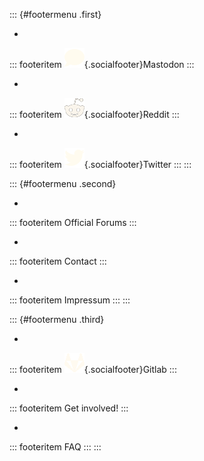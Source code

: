 ::: {#footermenu .first}
- [](https://mastodon.social/@i2p)

 ::: footeritem
 ![](/_static/images/social/contact.png){.socialfooter}Mastodon
 :::
- [](https://reddit.com/r/i2p)

 ::: footeritem
 ![](/_static/images/social/reddit-alien-brands.png){.socialfooter}Reddit
 :::
- [](https://twitter.com/i2p)

 ::: footeritem
 ![](/_static/images/social/twitter-brands.png){.socialfooter}Twitter
 :::
:::

::: {#footermenu .second}
- [](http:///)

 ::: footeritem
 Official Forums
 :::
- []()

 ::: footeritem
 Contact
 :::
- []()

 ::: footeritem
 Impressum
 :::
:::

::: {#footermenu .third}
- [](https://i2pgit.org/)

 ::: footeritem
 ![](/_static/images/social/gitlab-brands.png){.socialfooter}Gitlab
 :::
- []()

 ::: footeritem
 Get involved!
 :::
- []()

 ::: footeritem
 FAQ
 :::
:::
